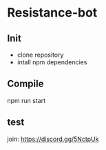 # Resistance-bot

## Init

* clone repository
* intall npm dependencies

## Compile

npm run start

## test

join: https://discord.gg/5NctpUk
